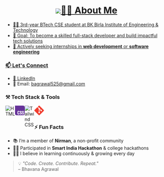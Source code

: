 <h1 align="center">
  <a href="https://git.io/typing-svg">
    <img src="https://readme-typing-svg.herokuapp.com/?lines=Greetings,Programmers!👋;I'm+Bhavana+Agrawal...;This+is+my+profile!&center=true&size=30!>
  </a>
      </h1>

### 🙋‍♀️ About Me

- 👩‍💻 3rd-year BTech CSE student at BK Birla Institute of Engineering & Technology  
- 🎯 Goal: To become a skilled full-stack developer and build impactful tech solutions  
- 💼 Actively seeking internships in **web development** or **software engineering**

### 📫 Let's Connect

- 💼 [LinkedIn](https://www.linkedin.com/in/bhavana-agrawal)
- 📧 Email: bagrawal525@gmail.com

### ⚒️ Tech Stack & Tools

<img align="left" alt="HTML" width="30px" src="https://raw.githubusercontent.com/github/explore/main/topics/html/html.png"/>
<img align="left" alt="CSS" width="30px" src="https://raw.githubusercontent.com/github/explore/main/topics/css/css.png"/>
<img align="left" alt="Tailwind CSS" width="30px" src="https://www.vectorlogo.zone/logos/tailwindcss/tailwindcss-icon.svg"/>
<img align="left" alt="Git" width="30px" src="https://raw.githubusercontent.com/github/explore/main/topics/git/git.png"/>


<br/><br/>

### ⚡ Fun Facts

- 📚 I’m a member of **Nirman**, a non-profit community  
- 👩‍🏫 Participated in **Smart India Hackathon** & college hackathons  
- 🧘‍♀️ I believe in learning continuously & growing every day

> 💡 *"Code. Create. Contribute. Repeat."*  
> – Bhavana Agrawal
